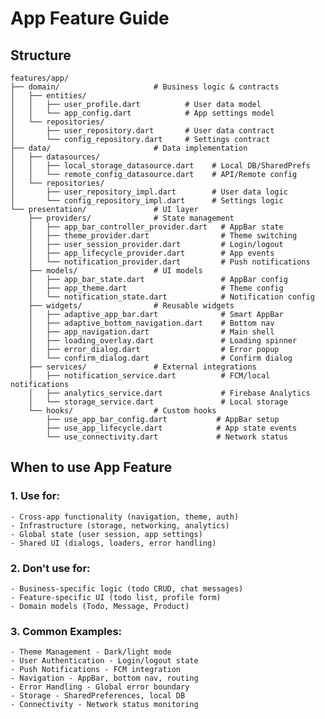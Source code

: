 # App Feature Guide
## Structure
```
features/app/
├── domain/                     # Business logic & contracts
│   ├── entities/
│   │   ├── user_profile.dart          # User data model
│   │   └── app_config.dart            # App settings model
│   └── repositories/
│       ├── user_repository.dart       # User data contract
│       └── config_repository.dart     # Settings contract
├── data/                       # Data implementation
│   ├── datasources/
│   │   ├── local_storage_datasource.dart    # Local DB/SharedPrefs
│   │   └── remote_config_datasource.dart    # API/Remote config
│   └── repositories/
│       ├── user_repository_impl.dart        # User data logic
│       └── config_repository_impl.dart      # Settings logic
└── presentation/               # UI layer
    ├── providers/              # State management
    │   ├── app_bar_controller_provider.dart   # AppBar state
    │   ├── theme_provider.dart                # Theme switching
    │   ├── user_session_provider.dart         # Login/logout
    │   ├── app_lifecycle_provider.dart        # App events
    │   └── notification_provider.dart         # Push notifications
    ├── models/                 # UI models
    │   ├── app_bar_state.dart                 # AppBar config
    │   ├── app_theme.dart                     # Theme config
    │   └── notification_state.dart            # Notification config
    ├── widgets/                # Reusable widgets
    │   ├── adaptive_app_bar.dart              # Smart AppBar
    │   ├── adaptive_bottom_navigation.dart    # Bottom nav
    │   ├── app_navigation.dart                # Main shell
    │   ├── loading_overlay.dart               # Loading spinner
    │   ├── error_dialog.dart                  # Error popup
    │   └── confirm_dialog.dart                # Confirm dialog
    ├── services/               # External integrations
    │   ├── notification_service.dart          # FCM/local notifications
    │   ├── analytics_service.dart             # Firebase Analytics
    │   └── storage_service.dart               # Local storage
    └── hooks/                  # Custom hooks
        ├── use_app_bar_config.dart           # AppBar setup
        ├── use_app_lifecycle.dart            # App state events
        └── use_connectivity.dart             # Network status
```

## When to use App Feature
### 1. Use for:
    - Cross-app functionality (navigation, theme, auth)
    - Infrastructure (storage, networking, analytics)
    - Global state (user session, app settings)
    - Shared UI (dialogs, loaders, error handling)

### 2. Don't use for:
    - Business-specific logic (todo CRUD, chat messages)
    - Feature-specific UI (todo list, profile form)
    - Domain models (Todo, Message, Product)

### 3. Common Examples:
    - Theme Management - Dark/light mode
    - User Authentication - Login/logout state
    - Push Notifications - FCM integration
    - Navigation - AppBar, bottom nav, routing
    - Error Handling - Global error boundary
    - Storage - SharedPreferences, local DB
    - Connectivity - Network status monitoring
